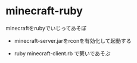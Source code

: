 minecraft-ruby
==============

minecraftをrubyでいじってあそぼ


- minecraft-server.jarをrconを有効化して起動する


- ruby minecraft-client.rb で繋いであそぶ

